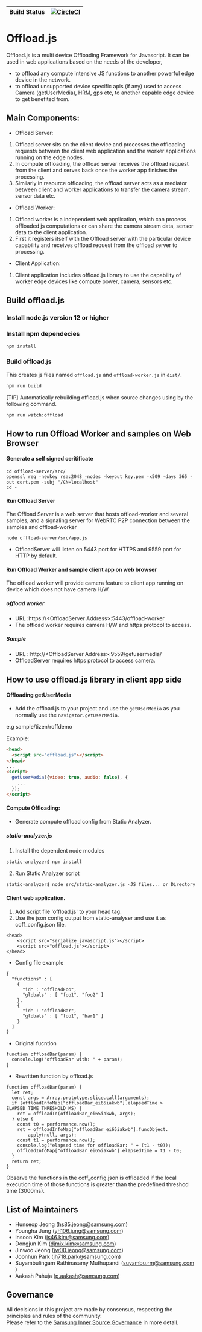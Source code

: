 | Build Status | [![CircleCI](https://circleci.sec.samsung.net/gh/HighPerformanceWeb/offload.js/tree/master.svg?style=svg&circle-token=429261d64359bfb45426f9d5cd818e96e1823476)](https://circleci.sec.samsung.net/gh/HighPerformanceWeb/offload.js/tree/master) |
| ------------ | ----------------------------------------------------------------------------------------------------------------------------------------------------------------------------------------------------------------------------------------------- |


# Offload.js

Offload.js is a multi device Offloading Framework for Javascript. It can be used in web applications based on the needs of the developer,

- to offload any compute intensive JS functions to another powerful edge device in the network.
- to offload unsupported device specific apis (if any) used to access Camera (getUserMedia), HRM, gps etc, to another capable edge device to get benefited from.

## Main Components:

- Offload Server:

1. Offload server sits on the client device and processes the offloading requests between the client web application and the worker applications running on the edge nodes.
2. In compute offloading, the offload server receives the offload request from the client and serves back once the worker app finishes the processing.
3. Similarly in resource offloading, the offload server acts as a mediator between client and worker applications to transfer the camera stream, sensor data etc.

- Offload Worker:

1. Offload worker is a independent web application, which can process offloaded js computations or can share the camera stream data, sensor data to the client application.
2. First it registers itself with the Offload server with the particular device capability and receives offload request from the offload server to processing.

- Client Application:

1. Client application includes offload.js library to use the capability of worker edge devices like compute power, camera, sensors etc.

## Build offload.js

### Install node.js version 12 or higher

### Install npm dependecies

```
npm install
```

### Build offload.js

This creates js files named `offload.js` and `offload-worker.js` in `dist/`.
```sh
npm run build
```

[TIP] Automatically rebuilding offload.js when source changes using by the following command.
```sh
npm run watch:offload
```

## How to run Offload Worker and samples on Web Browser

#### Generate a self signed ceritificate
```
cd offload-server/src/
openssl req -newkey rsa:2048 -nodes -keyout key.pem -x509 -days 365 -out cert.pem -subj "/CN=localhost"
cd -
```

#### Run Offload Server
The Offload Server is a web server that hosts offload-worker and several samples, and a signaling server for WebRTC P2P connection between the samples and offload-worker

```
node offload-server/src/app.js
```
* OffloadServer will listen on 5443 port for HTTPS and 9559 port for HTTP by default.

#### Run Offload Worker and sample client app on web browser

The offload worker will provide camera feature to client app running on device which does not have camera H/W.

##### offload worker

* URL :https://\<OffloadServer Address\>:5443/offload-worker
* The offload worker requires camera H/W and https protocol to access.

##### Sample

* URL : http://\<OffloadServer Address\>:9559/getusermedia/
* OffloadServer requires https protocol to access camera.

## How to use offload.js library in client app side

#### Offloading getUserMedia

- Add the offload.js to your project and use the `getUserMedia` as you normally use the `navigator.getUserMedia`.

e.g sample/tizen/roffdemo

Example:

```html
<head>
  <script src="offload.js"></script>
</head>
...
<script>
  getUserMedia({video: true, audio: false}, {
    ...
  });
</script>
```

#### Compute Offloading:

- Generate compute offload config from Static Analyzer.

##### static-analyzer.js

1. Install the dependent node modules

```sh
static-analyzer$ npm install
```

2. Run Static Analyzer script

```sh
static-analyzer$ node src/static-analyzer.js <JS files... or Directory containing all JS files...>
```

#### Client web application.

1. Add script file 'offload.js' to your head tag.
2. Use the json config output from static-analyser and use it as coff_config.json file.

```
<head>
    <script src="serialize_javascript.js"></script>
    <script src="offload.js"></script>
</head>
```

- Config file example

```
{
  "functions" : [
    {
      "id" : "offloadFoo",
      "globals" : [ "foo1", "foo2" ]
    },
    {
      "id" : "offloadBar",
      "globals" : [ "foo1", "bar1" ]
    }
  ]
}

```

- Original fucntion

```
function offloadBar(param) {
  console.log("offloadBar with: " + param);
}
```

- Rewritten function by offload.js

```
function offloadBar(param) {
  let ret;
  const args = Array.prototype.slice.call(arguments);
  if (offloadInfoMap["offloadBar_ei65iakwb"].elapsedTime > ELAPSED_TIME_THRESHOLD_MS) {
    ret = offloadTo(offloadBar_ei65iakwb, args);
  } else {
    const t0 = performance.now();
    ret = offloadInfoMap["offloadBar_ei65iakwb"].funcObject.
        apply(null, args);
    const t1 = performance.now();
    console.log("elapsed time for offloadBar: " + (t1 - t0));
    offloadInfoMap["offloadBar_ei65iakwb"].elapsedTime = t1 - t0;
  }
  return ret;
}
```

Observe the functions in the coff_config.json is offloaded if the local execution time of those functions is greater than the
predefined threshod time (3000ms).

## List of Maintainers

- Hunseop Jeong (hs85.jeong@samsung.com)
- Youngha Jung (yh106.jung@samsung.com)
- Insoon Kim (is46.kim@samsung.com)
- Dongjun Kim (djmix.kim@samsung.com)
- Jinwoo Jeong (jw00.jeong@samsung.com)
- Joonhun Park (jh718.park@samsung.com)
- Suyambulingam Rathinasamy Muthupandi (suyambu.rm@samsung.com )
- Aakash Pahuja (p.aakash@samsung.com)

## Governance

All decisions in this project are made by consensus, respecting the principles and rules of the community.  
Please refer to the [Samsung Inner Source Governance](https://github.sec.samsung.net/InnerSource/SamsungInnerSourceProgram/blob/master/GettingStarted/Governance.md) in more detail.
